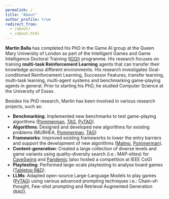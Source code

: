 ```yaml
---
permalink: /
title: "About"
author_profile: true
redirect_from: 
  - /about/
  - /about.html
---
```


**Martin Balla** has completed his PhD in the Game AI group at the Queen Mary University of London as part of the Intelligent Games and Game Intelligence Doctoral Training ([IGGI](http://iggi.org.uk/)) programme. His research focuses on training **multi-task Reinforcement Learning** agents that can transfer their knowledge across different environments. His research investigates Goal-conditioned Reinforcement Learning, Successor Features, transfer learning, multi-task learning, multi-agent systems and benchmarking game-playing agents in general. Prior to starting his PhD, he studied Computer Science at the University of Essex.

Besides his PhD research, Martin has been involved in various research projects, such as:
- **Benchmarking**: Implemented new benchmarks to test game-playing algorithms ([Pommerman](https://github.com/GAIGResearch/java-pommerman), [TAG](https://github.com/GAIGResearch/TabletopGames), [PyTAG](https://github.com/martinballa/PyTAG)). 
- **Algorithms**: Designed and developed new algorithms for existing problems (MURHEA, [Pommerman](https://github.com/GAIGResearch/java-pommerman), [TAG](https://github.com/GAIGResearch/TabletopGames)) 
- **Frameworks**: Improved existing frameworks to lower the entry barriers and support the development of new algorithms ([Malmo](https://github.com/GAIGResearch/malmo), [Pommerman](https://github.com/GAIGResearch/java-pommerman)). 
- **Content-generation**: Created a large collection of diverse levels and game variants using quality-diversity search (i.e.: MAP-elites) for [CaveSwing](https://aisb.org.uk/wp-content/uploads/2021/04/AI-and-Games-Proceedings.pdf) and [Pandemic](https://ieee-cog.org/2022/assets/papers/paper_177.pdf) (also hosted a competition at IEEE CoG)
- **Playtesting**: Performed large-scale playtesting to analyse board games ([Tabletop R&D](https://www.tabletoprnd.co.uk/ukge23/violet)). 
- **LLMs**: Adapted open-source Large-Language Models to play games ([PyTAG](https://github.com/martinballa/PyTAG)) using various advanced prompting techniques i.e.: Chain-of-thought, Few-shot prompting and Retrieval Augmented Generation (RAG).

